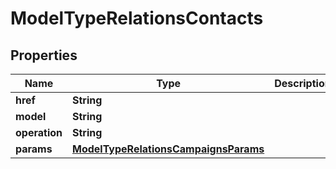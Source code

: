 
# ModelTypeRelationsContacts

## Properties
Name | Type | Description | Notes
------------ | ------------- | ------------- | -------------
**href** | **String** |  |  [optional]
**model** | **String** |  |  [optional]
**operation** | **String** |  |  [optional]
**params** | [**ModelTypeRelationsCampaignsParams**](ModelTypeRelationsCampaignsParams.md) |  |  [optional]



